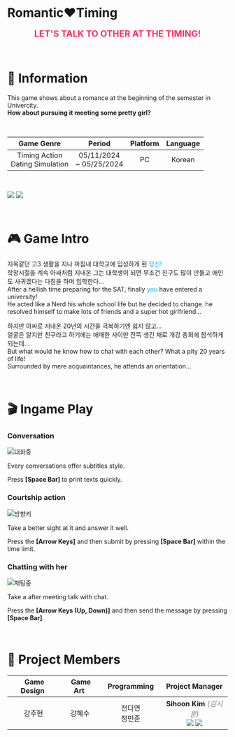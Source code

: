 # Romantic❤️Timing

<div style="text-align: center; font-size:20px; color:#FF3060;">
  <b>LET'S TALK TO OTHER AT THE TIMING!</b>
</div>
<br>

<br>

# 📑 Information

This game shows about a romance at the beginning of the semester in Univercity.<br>
**How about pursuing it meeting some pretty girl?**

<br>

<d style="font-size:18px">

|Game Genre|Period|Platform|Language
|:-:|:-:|:-:|:-:|
|Timing Action<br>Dating Simulation|05/11/2024 <br>~ 05/25/2024|PC|Korean|

</d>


<br>

<img src="https://img.shields.io/badge/Unity-FFFFFF?style=flat&logo=unity&logoColor=black"/> <img src="https://img.shields.io/badge/-C%23-5030D0?style=flat&logo=C%23&logoColor=white">

<br>

# 🎮 Game Intro
지옥같던 고3 생활을 지나 마침내 대학교에 입성하게 된 <span style="color:#00B0F0">당신!</span><br>
학창시절을 계속 아싸처럼 지내온 그는 대학생이 되면 무조건 친구도 많이 만들고 애인도 사귀겠다는 다짐을 하며 입학한다...<br/>
After a hellish time preparing for the SAT, finally <span style="color:#00B0F0">you</span> have entered a university!<br/>
He acted like a Nerd his whole school life but he decided to change. he resolved himself to make lots of friends and a super hot girlfriend...


하지만 아싸로 지내온 20년의 시간을 극복하기엔 쉽지 않고...<br>
얼굴은 알지만 친구라고 하기에는 애매한 사이만 잔뜩 생긴 채로 개강 총회에 참석하게 되는데...<br/>
But what would he know how to chat with each other? What a pity 20 years of life!<br/>
Surrounded by mere acquaintances, he attends an orientation...

<br/>

# 🎬 Ingame Play

### Conversation

![대화중](https://github.com/TeamCadence/Romantic-Timing/blob/image/image/conversation.gif?raw=true)

Every conversations offer subtitles style.

Press **[Space Bar]** to print texts quickly.

### Courtship action

![방향키](https://github.com/TeamCadence/Romantic-Timing/blob/image/image/play.gif?raw=true)

Take a better sight at it and answer it well.

Press the **[Arrow Keys]** and then submit by pressing **[Space Bar]** within the time limit.

### Chatting with her

![채팅중](https://github.com/TeamCadence/Romantic-Timing/blob/image/image/chat.gif?raw=true)

Take a after meeting talk with chat.

Press the **[Arrow Keys (Up, Down)]** and then send the message by pressing **[Space Bar]**.

<br>

# 👥 Project Members

<d style="font-size:18px">

|&nbsp;Game Design&nbsp;|&nbsp;Game Art&nbsp;|&nbsp;&nbsp;Programming&nbsp;&nbsp;|Project Manager|
|:-:|:-:|:-:|:-:|
|강주현|강혜수|전다연<br>정민준|**Sihoon Kim** <i style="color:gray">(김시훈)</i><br><d style="font-size:17px">[<img src="https://img.shields.io/badge/Mail-2070AA?style=flat&logo=Gmail&logoColor=white"/>](mailto:kimsihoon@proton.me) [<img src="https://img.shields.io/badge/Github-202020?style=flat&logo=github&logoColor=white"/>](https://github.com/TheHyperPay)</d>|

</d>
